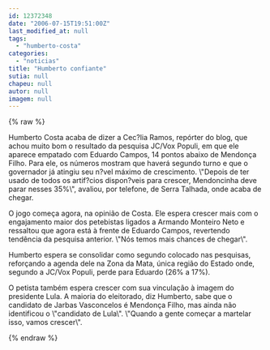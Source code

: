 ```yaml
---
id: 12372348
date: "2006-07-15T19:51:00Z"
last_modified_at: null
tags:
  - "humberto-costa"
categories:
  - "noticias"
title: "Humberto confiante"
sutia: null
chapeu: null
autor: null
imagem: null
---
```

{% raw %}
<p><P>Humberto Costa acaba de dizer a Cec?lia Ramos, repórter do blog, que achou muito bom o resultado da pesquisa JC/Vox Populi, em que ele aparece empatado com Eduardo Campos, 14 pontos abaixo de Mendonça Filho. Para ele, os números mostram que haverá segundo turno e que o governador já atingiu seu n?vel máximo de crescimento. \"Depois de ter usado de todos os artif?cios dispon?veis para crescer, Mendoncinha deve parar nesses 35%\", avaliou, por telefone, de Serra Talhada, onde acaba de chegar. </P></p>
<p><P>O jogo começa agora, na opinião de Costa. Ele espera crescer mais com o engajamento maior dos petebistas ligados a Armando Monteiro Neto e ressaltou que agora está à frente de Eduardo Campos, revertendo tendência da pesquisa anterior. \"Nós temos mais chances de chegar\".</P></p>
<p><P>Humberto espera se consolidar como segundo colocado nas pesquisas, reforçando a agenda dele na Zona da Mata, única região do Estado onde, segundo a JC/Vox Populi, perde para Eduardo (26% a 17%). </P></p>
<p><P>O petista também espera crescer com sua vinculação à imagem do presidente Lula. A maioria do eleitorado, diz Humberto, sabe que o candidato de Jarbas Vasconcelos é Mendonça Filho, mas ainda não identificou o \"candidato de Lula\". \"Quando a gente começar a martelar isso, vamos crescer\". </P> </p>
{% endraw %}